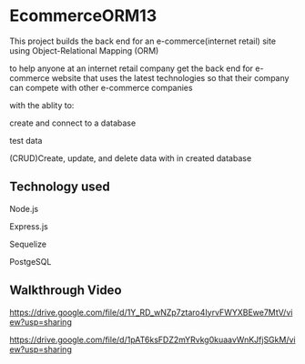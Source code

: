 # EcommerceORM13

This project builds the back end for an e-commerce(internet retail) site using Object-Relational Mapping (ORM)

to help anyone at an internet retail company get the back end for e-commerce website that uses the latest technologies so that their company can compete with other e-commerce companies

with the ablity to:

create and connect to a database

test data

(CRUD)Create, update, and delete data with in created database

## Technology used

Node.js

Express.js

Sequelize

PostgeSQL

## Walkthrough Video

https://drive.google.com/file/d/1Y_RD_wNZp7ztaro4IyrvFWYXBEwe7MtV/view?usp=sharing

https://drive.google.com/file/d/1pAT6ksFDZ2mYRvkg0kuaavWnKJfjSGkM/view?usp=sharing
